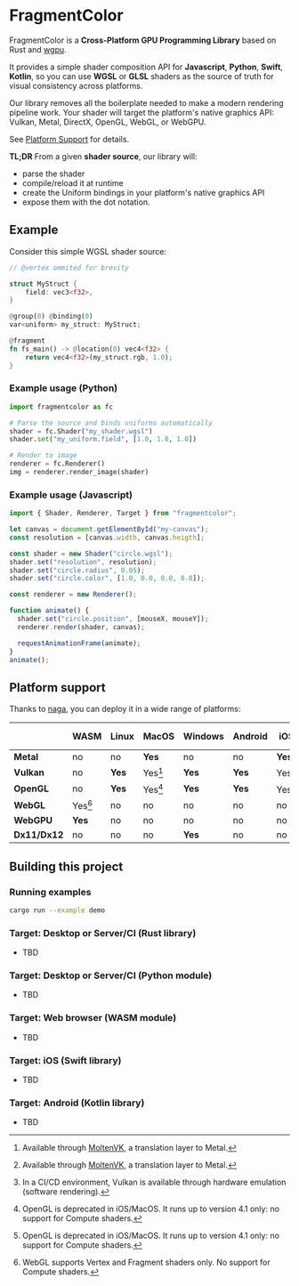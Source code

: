 # FragmentColor

FragmentColor is a **Cross-Platform GPU Programming Library** based on Rust and [wgpu](https://github.com/gfx-rs/wgpu).

It provides a simple shader composition API for **Javascript**, **Python**, **Swift**, **Kotlin**,
so you can use **WGSL** or **GLSL** shaders as the source of truth for visual consistency across platforms.

Our library removes all the boilerplate needed to make a modern rendering pipeline work. Your shader will target the platform's native graphics API: Vulkan, Metal, DirectX, OpenGL, WebGL, or WebGPU.

See [Platform Support](#platform-support) for details.

**TL;DR** From a given **shader source**, our library will:

- parse the shader
- compile/reload it at runtime
- create the Uniform bindings in your platform's native graphics API
- expose them with the dot notation.

## Example

Consider this simple WGSL shader source:

```rust
// @vertex ommited for brevity

struct MyStruct {
    field: vec3<f32>,
}

@group(0) @binding(0)
var<uniform> my_struct: MyStruct;

@fragment
fn fs_main() -> @location(0) vec4<f32> {
    return vec4<f32>(my_struct.rgb, 1.0);
}
```

### Example usage (Python)

```python
import fragmentcolor as fc

# Parse the source and binds uniforms automatically
shader = fc.Shader("my_shader.wgsl")
shader.set("my_uniform.field", [1.0, 1.0, 1.0])

# Render to image
renderer = fc.Renderer()
img = renderer.render_image(shader)
```

### Example usage (Javascript)

```javascript
import { Shader, Renderer, Target } from "fragmentcolor";

let canvas = document.getElementById("my-canvas");
const resolution = [canvas.width, canvas.heigth];

const shader = new Shader("circle.wgsl");
shader.set("resolution", resolution);
shader.set("circle.radius", 0.05);
shader.set("circle.color", [1.0, 0.0, 0.0, 0.8]);

const renderer = new Renderer();

function animate() {
  shader.set("circle.position", [mouseX, mouseY]);
  renderer.render(shader, canvas);

  requestAnimationFrame(animate);
}
animate();
```

## Platform support

Thanks to [naga](https://github.com/gfx-rs/wgpu/tree/trunk/naga), you can deploy it in a wide range of platforms:

|               | WASM    | Linux   | MacOS   | Windows | Android | iOS     | CI / CD     |
| ------------- | ------- | ------- | ------- | ------- | ------- | ------- | ----------- |
| **Metal**     | no      | no      | **Yes** | no      | no      | **Yes** | no          |
| **Vulkan**    | no      | **Yes** | Yes[^2] | **Yes** | **Yes** | Yes[^2] | **Yes**[^4] |
| **OpenGL**    | no      | **Yes** | Yes[^3] | **Yes** | **Yes** | Yes[^3] | no          |
| **WebGL**     | Yes[^1] | no      | no      | no      | no      | no      | no          |
| **WebGPU**    | **Yes** | no      | no      | no      | no      | no      | no          |
| **Dx11/Dx12** | no      | no      | no      | **Yes** | no      | no      | no          |

[^1]: WebGL supports Vertex and Fragment shaders only. No support for Compute shaders.
[^2]: Available through [MoltenVK](https://github.com/KhronosGroup/MoltenVK), a translation layer to Metal.
[^3]: OpenGL is deprecated in iOS/MacOS. It runs up to version 4.1 only: no support for Compute shaders.
[^4]: In a CI/CD environment, Vulkan is available through hardware emulation (software rendering).

## Building this project

### Running examples

```bash
cargo run --example demo
```

### Target: Desktop or Server/CI (Rust library)

- TBD

### Target: Desktop or Server/CI (Python module)

- TBD

### Target: Web browser (WASM module)

- TBD

### Target: iOS (Swift library)

- TBD

### Target: Android (Kotlin library)

- TBD
